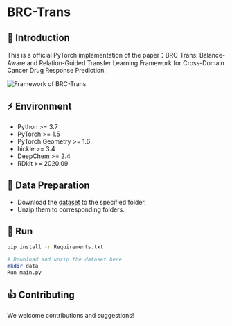 # BRC-Trans

## 📖 Introduction
This is a official PyTorch implementation of the paper：BRC-Trans: Balance-Aware and Relation-Guided Transfer Learning Framework for Cross-Domain Cancer Drug Response Prediction.

![Framework of BRC-Trans  ](https://github.com/GaoY515/BRC-Trans/blob/main/BRC-Trans.png)

## ⚡ Environment
- Python >= 3.7
- PyTorch >= 1.5
- PyTorch Geometry >= 1.6
- hickle >= 3.4
- DeepChem >= 2.4
- RDkit >= 2020.09

## 🔧 Data Preparation

- Download the  [dataset ](https://drive.google.com/file/d/1azKGGPOCJNDP4vQbV1v8p_XqCrd7ekP1/view?usp=sharing) to the specified folder.
- Unzip them to corresponding folders.


## 🚀 Run
```bash
pip install -r Requirements.txt

# Download and unzip the dataset here
mkdir data
Run main.py
```



## 👍 Contributing


We welcome contributions and suggestions!

